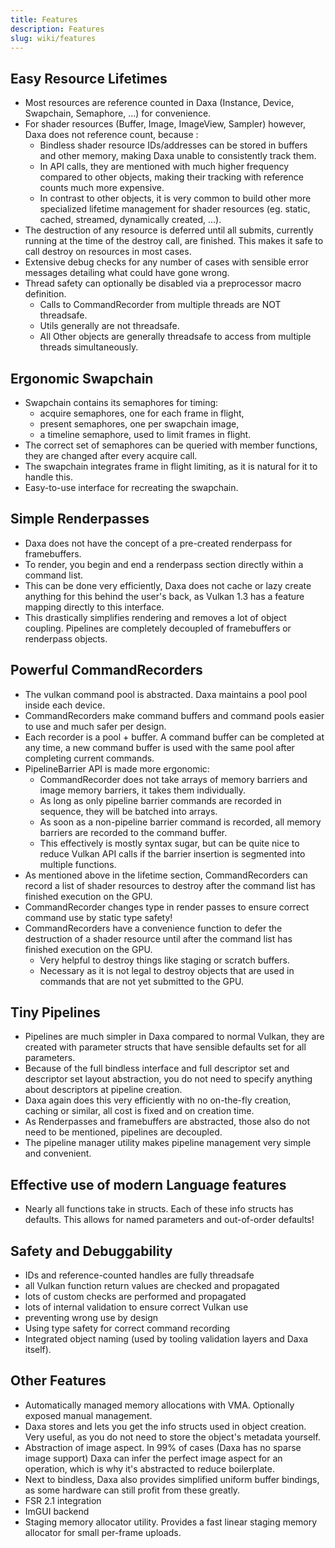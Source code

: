 ```yaml
---
title: Features
description: Features
slug: wiki/features
---
```



## Easy Resource Lifetimes

- Most resources are reference counted in Daxa (Instance, Device, Swapchain, Semaphore, ...) for convenience.
- For shader resources (Buffer, Image, ImageView, Sampler) however, Daxa does not reference count, because :
  - Bindless shader resource IDs/addresses can be stored in buffers and other memory, making Daxa unable to consistently track them.
  - In API calls, they are mentioned with much higher frequency compared to other objects, making their tracking with reference counts much more expensive.
  - In contrast to other objects, it is very common to build other more specialized lifetime management for shader resources (eg. static, cached, streamed, dynamically created, ...).
- The destruction of any resource is deferred until all submits, currently running at the time of the destroy call, are finished. This makes it safe to call destroy on resources in most cases.
- Extensive debug checks for any number of cases with sensible error messages detailing what could have gone wrong.
- Thread safety can optionally be disabled via a preprocessor macro definition.
  - Calls to CommandRecorder from multiple threads are NOT threadsafe.
  - Utils generally are not threadsafe.
  - All Other objects are generally threadsafe to access from multiple threads simultaneously.

## Ergonomic Swapchain

- Swapchain contains its semaphores for timing:
  - acquire semaphores, one for each frame in flight,
  - present semaphores, one per swapchain image,
  - a timeline semaphore, used to limit frames in flight.
- The correct set of semaphores can be queried with member functions, they are changed after every acquire call.
- The swapchain integrates frame in flight limiting, as it is natural for it to handle this.
- Easy-to-use interface for recreating the swapchain.

## Simple Renderpasses

- Daxa does not have the concept of a pre-created renderpass for framebuffers.
- To render, you begin and end a renderpass section directly within a command list.
- This can be done very efficiently, Daxa does not cache or lazy create anything for this behind the user's back, as Vulkan 1.3 has a feature mapping directly to this interface.
- This drastically simplifies rendering and removes a lot of object coupling. Pipelines are completely decoupled of framebuffers or renderpass objects.

## Powerful CommandRecorders

- The vulkan command pool is abstracted. Daxa maintains a pool pool inside each device.
- CommandRecorders make command buffers and command pools easier to use and much safer per design.
- Each recorder is a pool + buffer. A command buffer can be completed at any time, a new command buffer is used with the same pool after completing current commands.
- PipelineBarrier API is made more ergonomic:
  - CommandRecorder does not take arrays of memory barriers and image memory barriers, it takes them individually.
  - As long as only pipeline barrier commands are recorded in sequence, they will be batched into arrays.
  - As soon as a non-pipeline barrier command is recorded, all memory barriers are recorded to the command buffer.
  - This effectively is mostly syntax sugar, but can be quite nice to reduce Vulkan API calls if the barrier insertion is segmented into multiple functions.
- As mentioned above in the lifetime section, CommandRecorders can record a list of shader resources to destroy after the command list has finished execution on the GPU.
- CommandRecorder changes type in render passes to ensure correct command use by static type safety!
- CommandRecorders have a convenience function to defer the destruction of a shader resource until after the command list has finished execution on the GPU.
  - Very helpful to destroy things like staging or scratch buffers.
  - Necessary as it is not legal to destroy objects that are used in commands that are not yet submitted to the GPU.

## Tiny Pipelines

- Pipelines are much simpler in Daxa compared to normal Vulkan, they are created with parameter structs that have sensible defaults set for all parameters.
- Because of the full bindless interface and full descriptor set and descriptor set layout abstraction, you do not need to specify anything about descriptors at pipeline creation.
- Daxa again does this very efficiently with no on-the-fly creation, caching or similar, all cost is fixed and on creation time.
- As Renderpasses and framebuffers are abstracted, those also do not need to be mentioned, pipelines are decoupled.
- The pipeline manager utility makes pipeline management very simple and convenient.

## Effective use of modern Language features

- Nearly all functions take in structs. Each of these info structs has defaults. This allows for named parameters and out-of-order defaults!

## Safety and Debuggability

- IDs and reference-counted handles are fully threadsafe
- all Vulkan function return values are checked and propagated
- lots of custom checks are performed and propagated
- lots of internal validation to ensure correct Vulkan use
- preventing wrong use by design
- Using type safety for correct command recording
- Integrated object naming (used by tooling validation layers and Daxa itself).

## Other Features

- Automatically managed memory allocations with VMA. Optionally exposed manual management.
- Daxa stores and lets you get the info structs used in object creation. Very useful, as you do not need to store the object's metadata yourself.
- Abstraction of image aspect. In 99% of cases (Daxa has no sparse image support) Daxa can infer the perfect image aspect for an operation, which is why it's abstracted to reduce boilerplate.
- Next to bindless, Daxa also provides simplified uniform buffer bindings, as some hardware can still profit from these greatly.
- FSR 2.1 integration
- ImGUI backend
- Staging memory allocator utility. Provides a fast linear staging memory allocator for small per-frame uploads.
